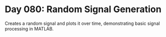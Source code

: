 # Day 080: Random Signal Generation

Creates a random signal and plots it over time, demonstrating basic signal processing in MATLAB.
